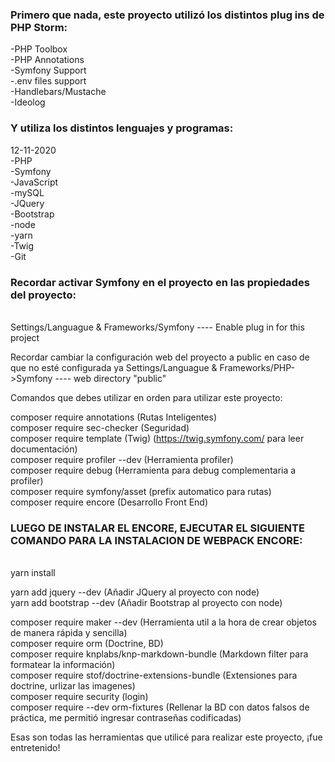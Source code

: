 <h3>Primero que nada, este proyecto utilizó los distintos plug ins de PHP Storm:</h3>

-PHP Toolbox <br>
-PHP Annotations <br>
-Symfony Support <br>
-.env files support <br>
-Handlebars/Mustache <br>
-Ideolog <br>

<h3>Y utiliza los distintos lenguajes y programas:</h3>

12-11-2020 <br>
-PHP <br>
-Symfony <br>
-JavaScript <br>
-mySQL <br>
-JQuery <br>
-Bootstrap <br>
-node <br>
-yarn <br>
-Twig <br>
-Git <br>

<h3>Recordar activar Symfony en el proyecto en las propiedades del proyecto: </h3><br>
Settings/Languague & Frameworks/Symfony ---- Enable plug in for this project <br>

Recordar cambiar la configuración web del proyecto a public en caso de que no esté configurada ya
Settings/Languague & Frameworks/PHP->Symfony ---- web directory "public" <br>

Comandos que debes utilizar en orden para utilizar este proyecto: <br>

composer require annotations (Rutas Inteligentes) <br>
composer require sec-checker (Seguridad) <br>
composer require template (Twig)                     (https://twig.symfony.com/ para leer documentación) <br>
composer require profiler --dev (Herramienta profiler) <br>
composer require debug (Herramienta para debug complementaria a profiler) <br>
composer require symfony/asset (prefix automatico para rutas) <br>
composer require encore (Desarrollo Front End) <br>

<h3>LUEGO DE INSTALAR EL ENCORE, EJECUTAR EL SIGUIENTE COMANDO PARA LA INSTALACION DE WEBPACK ENCORE: </h3><br>
yarn install <br>

yarn add jquery --dev (Añadir JQuery al proyecto con node) <br>
yarn add bootstrap --dev (Añadir Bootstrap al proyecto con node) <br>

composer require maker --dev (Herramienta util a la hora de crear objetos de manera rápida y sencilla) <br>
composer require orm (Doctrine, BD) <br>
composer require knplabs/knp-markdown-bundle (Markdown filter para formatear la información) <br>
composer require stof/doctrine-extensions-bundle (Extensiones para doctrine, urlizar las imagenes)  <br>
composer require security (login) <br>
composer require --dev orm-fixtures (Rellenar la BD con datos falsos de práctica, me permitió ingresar contraseñas
codificadas) <br>

Esas son todas las herramientas que utilicé para realizar este proyecto, ¡fue entretenido!
